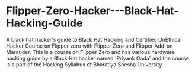 # Flipper-Zero-Hacker---Black-Hat-Hacking-Guide
A black hat hacker's guide to Black Hat Hacking and Certified UnEthical Hacker Course on Flipper zero with Flipper Zero and Flipper Add-on Marauder. This is a course on Flipper Zero and has various hardware hacking guide by a Black Hat hacker named 'Priyank Gada' and the course is a part of the Hacking Syllabus of Bharatiya Shesha University.
